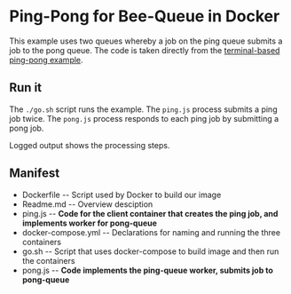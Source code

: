 # Ping-Pong for Bee-Queue in Docker

This example uses two queues whereby a job on the ping queue submits a job to the pong queue.
The code is taken directly from the [terminal-based ping-pong example](file:../../pingpong/README.md).

## Run it

The `./go.sh` script runs the example.
The `ping.js` process submits a ping job twice.
The `pong.js` process responds to each ping job by submitting a pong job.

Logged output shows the processing steps.

## Manifest
* Dockerfile -- Script used by Docker to build our image
* Readme.md -- Overview desciption
* ping.js -- **Code for the client container that creates the ping job, and implements worker for pong-queue**
* docker-compose.yml -- Declarations for naming and running the three containers
* go.sh -- Script that uses docker-compose to build image and then run the containers
* pong.js -- **Code implements the ping-queue worker, submits job to pong-queue**
